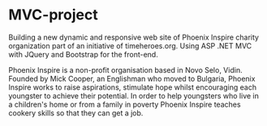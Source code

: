 # MVC-project

Building a new dynamic and responsive web site of Phoenix Inspire charity organization part of an initiative of timeheroes.org. 
Using ASP .NET MVC with JQuery and Bootstrap for the front-end. 

Phoenix Inspire is a non-profit organisation based in Novo Selo, Vidin. Founded by Mick Cooper, an Englishman who moved to Bulgaria, 
Phoenix Inspire works to raise aspirations, stimulate hope whilst encouraging each youngster to achieve their potential. In order to help 
youngsters who live in a children's home or from a family in poverty Phoenix Inspire teaches cookery skills so that they can get a job.
